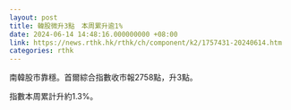 ```yaml
---
layout: post
title: 韓股微升3點　本周累升逾1%
date: 2024-06-14 14:48:16.000000000 +08:00
link: https://news.rthk.hk/rthk/ch/component/k2/1757431-20240614.htm
categories: rthk
---
```


南韓股市靠穩。首爾綜合指數收市報2758點，升3點。

指數本周累計升約1.3%。
